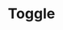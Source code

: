 ---
layout: pattern.njk
tags: 
    - legacy_components_en
key: toggle-legacy_en
title: Toggle
parent: legacy_components_en
image: legacy/overview/toggle.webp
keywords: 
order: 310
---